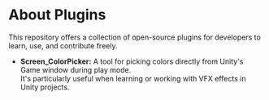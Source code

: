 # About Plugins
This repository offers a collection of open-source plugins for developers to learn, use, and contribute freely.

+ **Screen_ColorPicker:** A tool for picking colors directly from Unity's Game window during play mode.  
It's particularly useful when learning or working with VFX effects in Unity projects.
  
